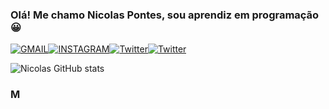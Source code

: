 ### Olá! Me chamo Nicolas Pontes, sou aprendiz em programação 😀

  [![GMAIL](https://img.shields.io/badge/Gmail-D14836?style=for-the-badge&logo=gmail&logoColor=white)](mailto:nicolas.pontesfigueiredo@gmail.com)[![INSTAGRAM](https://img.shields.io/badge/Instagram-E4405F?style=for-the-badge&logo=instagram&logoColor=white)](https://www.instagram.com/pontesnicolas_/)[![Twitter](https://img.shields.io/badge/Twitter-1DA1F2?style=for-the-badge&logo=twitter&logoColor=white)](https://twitter.com/NicolasDePonte3)[![Twitter](https://img.shields.io/badge/LinkedIn-0077B5?style=for-the-badge&logo=linkedin&logoColor=white)](https://www.linkedin.com/in/nicolas-de-pontes-643511243/) 
  
  ![Nicolas GitHub stats](https://github-readme-stats.vercel.app/api?username=NicolasPontes&theme=gotham&show_icons=true)

### M
